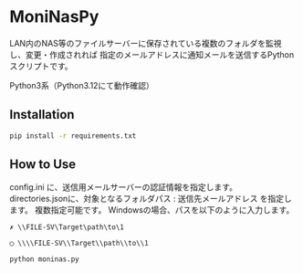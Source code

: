 # MoniNasPy

LAN内のNAS等のファイルサーバーに保存されている複数のフォルダを監視し、変更・作成されれば
指定のメールアドレスに通知メールを送信するPythonスクリプトです。

Python3系（Python3.12にて動作確認）

## Installation

```bash
pip install -r requirements.txt
```

## How to Use

config.ini に、送信用メールサーバーの認証情報を指定します。
directories.jsonに、対象となるフォルダパス : 送信先メールアドレス を指定します。
複数指定可能です。
Windowsの場合、パスを以下のように入力します。

```
✗ \\FILE-SV\Target\path\to\1
```

```
◯ \\\\FILE-SV\\Target\\path\\to\\1
```

```bash
python moninas.py
```